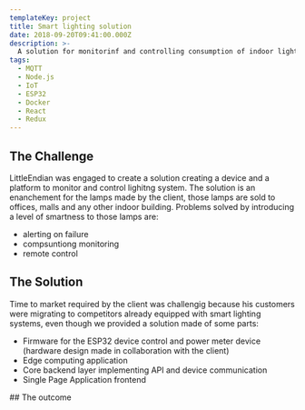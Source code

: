 ```yaml
---
templateKey: project
title: Smart lighting solution
date: 2018-09-20T09:41:00.000Z
description: >-
  A solution for monitorinf and controlling consumption of indoor lighting 
tags:
  - MQTT
  - Node.js
  - IoT
  - ESP32
  - Docker
  - React
  - Redux
---
```


## The Challenge 

LittleEndian was engaged to create a solution creating a device and a platform to monitor and control lighitng system. The solution is an enanchement for the lamps made by the client, those lamps are sold to offices, malls and any other indoor building. Problems solved by introducing a level of smartness to those lamps are:
- alerting on failure
- compsuntiong monitoring
- remote control

## The Solution

Time to market required by the client was challengig because his customers were migrating to competitors already equipped with smart lighting systems, even though we provided a solution made of some parts:

- Firmware for the ESP32 device control and power meter device (hardware design made in collaboration with the client)
- Edge computing application
- Core backend layer implementing API and device communication
- Single Page Application frontend 


## The outcome
